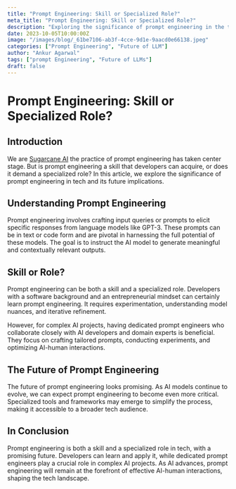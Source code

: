 ```yaml
---
title: "Prompt Engineering: Skill or Specialized Role?"
meta_title: "Prompt Engineering: Skill or Specialized Role?"
description: "Exploring the significance of prompt engineering in the tech industry and its future implications."
date: 2023-10-05T10:00:00Z
image: "/images/blog/_61be7106-ab3f-4cce-9d1e-9aacd0e66138.jpeg"
categories: ["Prompt Engineering", "Future of LLM"]
author: "Ankur Agarwal"
tags: ["prompt Engineering", "Future of LLMs"]
draft: false
---
```


# Prompt Engineering: Skill or Specialized Role?

## Introduction

We are [Sugarcane AI](https://www.sugarcaneai.dev/) the practice of prompt engineering has taken center stage. But is prompt engineering a skill that developers can acquire, or does it demand a specialized role? In this article, we explore the significance of prompt engineering in tech and its future implications.

## Understanding Prompt Engineering

Prompt engineering involves crafting input queries or prompts to elicit specific responses from language models like GPT-3. These prompts can be in text or code form and are pivotal in harnessing the full potential of these models. The goal is to instruct the AI model to generate meaningful and contextually relevant outputs.

## Skill or Role?

Prompt engineering can be both a skill and a specialized role. Developers with a software background and an entrepreneurial mindset can certainly learn prompt engineering. It requires experimentation, understanding model nuances, and iterative refinement.

However, for complex AI projects, having dedicated prompt engineers who collaborate closely with AI developers and domain experts is beneficial. They focus on crafting tailored prompts, conducting experiments, and optimizing AI-human interactions.

## The Future of Prompt Engineering

The future of prompt engineering looks promising. As AI models continue to evolve, we can expect prompt engineering to become even more critical. Specialized tools and frameworks may emerge to simplify the process, making it accessible to a broader tech audience.

## In Conclusion

Prompt engineering is both a skill and a specialized role in tech, with a promising future. Developers can learn and apply it, while dedicated prompt engineers play a crucial role in complex AI projects. As AI advances, prompt engineering will remain at the forefront of effective AI-human interactions, shaping the tech landscape.
